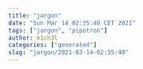 ```yaml
---
title: "jargon"
date: "Sun Mar 14 02:35:40 CET 2021"
tags: ["jargon", "pipotron"]
author: m1ch3l
categories: ["generated"]
slug: "jargon/2021-03-14-02:35:40"
---
```



